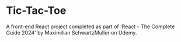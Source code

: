 # Tic-Tac-Toe

A front-end React project completed as part of 'React - The Complete Guide 2024' by Maximilian SchwartzMuller on Udemy.
